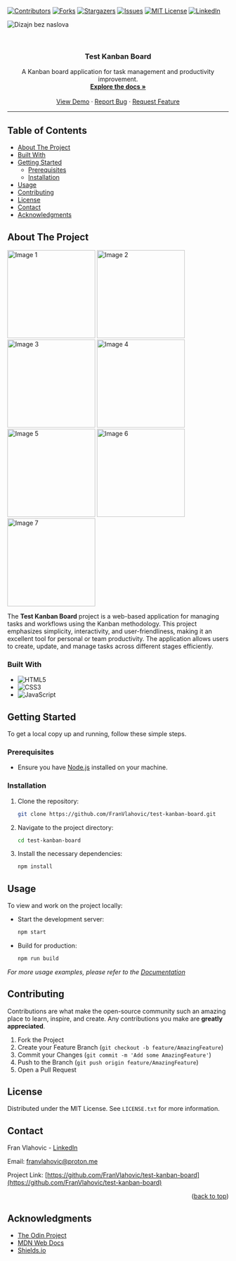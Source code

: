 <a id="readme-top"></a>

<!-- PROJECT SHIELDS -->
[![Contributors][contributors-shield]][contributors-url]
[![Forks][forks-shield]][forks-url]
[![Stargazers][stars-shield]][stars-url]
[![Issues][issues-shield]][issues-url]
[![MIT License][license-shield]][license-url]
[![LinkedIn][linkedin-shield]][linkedin-url]

![Dizajn bez naslova](https://github.com/user-attachments/assets/f7a52eb8-b071-4a96-8ceb-092d724fd7e3)


<br />
<div align="center">
  <h3 align="center">Test Kanban Board</h3>

  <p align="center">
    A Kanban board application for task management and productivity improvement.
    <br />
    <a href="https://github.com/FranVlahovic/test-kanban-board"><strong>Explore the docs »</strong></a>
    <br />
    <br />
    <a href="https://franvlahovic.github.io/test-kanban-board/">View Demo</a>
    ·
    <a href="https://github.com/FranVlahovic/test-kanban-board/issues/new?labels=bug&template=bug-report---.md">Report Bug</a>
    ·
    <a href="https://github.com/FranVlahovic/test-kanban-board/issues/new?labels=enhancement&template=feature-request---.md">Request Feature</a>
  </p>
</div>

---

## Table of Contents

- [About The Project](#about-the-project)
- [Built With](#built-with)
- [Getting Started](#getting-started)
  - [Prerequisites](#prerequisites)
  - [Installation](#installation)
- [Usage](#usage)
- [Contributing](#contributing)
- [License](#license)
- [Contact](#contact)
- [Acknowledgments](#acknowledgments)

## About The Project
<div align="left" class="gallery">
  <img src="https://github.com/user-attachments/assets/163e2fc8-f61b-4b8d-8bc6-4637fdb1f551" alt="Image 1" width="200px">
  <img src="https://github.com/user-attachments/assets/26126011-528c-4dcf-a93a-04428c420f42" alt="Image 2" width="200px">
  <img src="https://github.com/user-attachments/assets/19fc0348-556a-48a3-b5de-51e04262865a" alt="Image 3" width="200px">
  <img src="https://github.com/user-attachments/assets/b312ac24-9f2a-4ad1-b00b-d17c7a64cdd6" alt="Image 4" width="200px">
  <img src="https://github.com/user-attachments/assets/ba054bcd-34a4-4cfb-94b9-2a0ece7229c4" alt="Image 5" width="200px">
  <img src="https://github.com/user-attachments/assets/46e99ab0-a6a1-451d-8138-bce236b3d49d" alt="Image 6" width="200px">
  <img src="https://github.com/user-attachments/assets/23a40f88-44a2-45b7-a024-d5d811ee8283" alt="Image 7" width="200px">
</div>

The **Test Kanban Board** project is a web-based application for managing tasks and workflows using the Kanban methodology. This project emphasizes simplicity, interactivity, and user-friendliness, making it an excellent tool for personal or team productivity. The application allows users to create, update, and manage tasks across different stages efficiently.

### Built With

- ![HTML5](https://img.shields.io/badge/-HTML5-E34F26?style=for-the-badge&logo=html5&logoColor=white)
- ![CSS3](https://img.shields.io/badge/-CSS3-1572B6?style=for-the-badge&logo=css3&logoColor=white)
- ![JavaScript](https://img.shields.io/badge/-JavaScript-F7DF1E?style=for-the-badge&logo=javascript&logoColor=black)

## Getting Started

To get a local copy up and running, follow these simple steps.

### Prerequisites

- Ensure you have [Node.js](https://nodejs.org/) installed on your machine.

### Installation

1. Clone the repository:
   ```sh
   git clone https://github.com/FranVlahovic/test-kanban-board.git
   ```
2. Navigate to the project directory:
   ```sh
   cd test-kanban-board
   ```
3. Install the necessary dependencies:
   ```sh
   npm install
   ```

## Usage

To view and work on the project locally:

- Start the development server:
  ```sh
  npm start
  ```

- Build for production:
  ```sh
  npm run build
  ```

_For more usage examples, please refer to the [Documentation](https://example.com)_

## Contributing

Contributions are what make the open-source community such an amazing place to learn, inspire, and create. Any contributions you make are **greatly appreciated**.

1. Fork the Project
2. Create your Feature Branch (`git checkout -b feature/AmazingFeature`)
3. Commit your Changes (`git commit -m 'Add some AmazingFeature'`)
4. Push to the Branch (`git push origin feature/AmazingFeature`)
5. Open a Pull Request

## License

Distributed under the MIT License. See `LICENSE.txt` for more information.

## Contact

Fran Vlahovic - [LinkedIn](https://linkedin.com/in/franvlahovic)

Email: franvlahovic@proton.me

Project Link: [https://github.com/FranVlahovic/test-kanban-board](https://github.com/FranVlahovic/test-kanban-board)

<p align="right">(<a href="#readme-top">back to top</a>)</p>

## Acknowledgments

- [The Odin Project](https://www.theodinproject.com/)
- [MDN Web Docs](https://developer.mozilla.org/)
- [Shields.io](https://shields.io/)

<!-- MARKDOWN LINKS & IMAGES -->
[contributors-shield]: https://img.shields.io/github/contributors/FranVlahovic/test-kanban-board.svg?style=for-the-badge
[contributors-url]: https://github.com/FranVlahovic/test-kanban-board/graphs/contributors
[forks-shield]: https://img.shields.io/github/forks/FranVlahovic/test-kanban-board.svg?style=for-the-badge
[forks-url]: https://github.com/FranVlahovic/test-kanban-board/network/members
[stars-shield]: https://img.shields.io/github/stars/FranVlahovic/test-kanban-board.svg?style=for-the-badge
[stars-url]: https://github.com/FranVlahovic/test-kanban-board/stargazers
[issues-shield]: https://img.shields.io/github/issues/FranVlahovic/test-kanban-board.svg?style=for-the-badge
[issues-url]: https://github.com/FranVlahovic/test-kanban-board/issues
[license-shield]: https://img.shields.io/github/license/FranVlahovic/test-kanban-board.svg?style=for-the-badge
[license-url]: https://github.com/FranVlahovic/test-kanban-board/blob/main/LICENSE
[linkedin-shield]: https://img.shields.io/badge/-LinkedIn-blue.svg?style=for-the-badge&logo=linkedin&logoColor=white
[linkedin-url]: https://linkedin.com/in/franvlahovic
[product-screenshot]: images/screenshot.png

